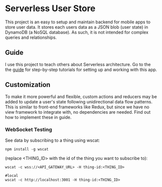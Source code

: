 # Serverless User Store

This project is an easy to setup and maintain backend for mobile apps to store user data. It stores each users data as a JSON blob (user state) in DynamoDB (a NoSQL database). As such, it is not intended for complex queries and relationships.

## Guide

I use this project to teach others about Serverless architecture. Go to the the [guide](guide/) for step-by-step tutorials for setting up and working with this app.  

## Customization

To make it more powerful and flexible, custom actions and reducers may be added to update a user's state following unidirectional data flow patterns. This is similar to front-end frameworks like Redux, but since we have no view framework to integrate with, no dependencies are needed. Find out how to implement these in guide.


### WebSocket Testing

See data by subscribing to a thing using wscat:
```
npm install -g wscat
```

(replace <THING_ID> with the id of the thing you want to subscribe to):
```
wscat -c wss://<API_GATEWAY_URL> -H thing-id:<THING_ID>

#local
wscat -c http://localhost:3001 -H thing-id:<THING_ID>
```